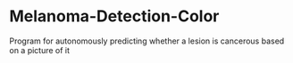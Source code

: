 Melanoma-Detection-Color
========================

Program for autonomously predicting whether a lesion is cancerous based on a picture of it
